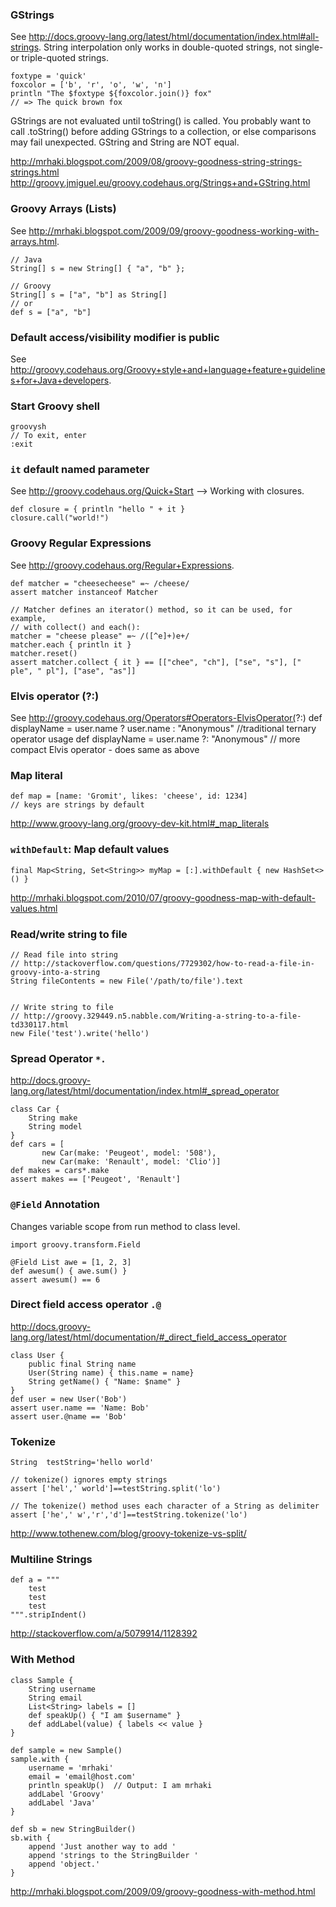 ### GStrings
See http://docs.groovy-lang.org/latest/html/documentation/index.html#all-strings. String interpolation only works in double-quoted strings, not single- or triple-quoted strings.
```
foxtype = 'quick'
foxcolor = ['b', 'r', 'o', 'w', 'n']
println "The $foxtype ${foxcolor.join()} fox"
// => The quick brown fox
```

GStrings are not evaluated until toString() is called. You probably want to call .toString() before adding GStrings to a collection, or else comparisons may fail unexpected. GString and String are NOT equal.

http://mrhaki.blogspot.com/2009/08/groovy-goodness-string-strings-strings.html
http://groovy.jmiguel.eu/groovy.codehaus.org/Strings+and+GString.html


### Groovy Arrays (Lists)
See http://mrhaki.blogspot.com/2009/09/groovy-goodness-working-with-arrays.html.
```
// Java
String[] s = new String[] { "a", "b" };

// Groovy
String[] s = ["a", "b"] as String[]
// or
def s = ["a", "b"]
```

### Default access/visibility modifier is public
See http://groovy.codehaus.org/Groovy+style+and+language+feature+guidelines+for+Java+developers.

### Start Groovy shell
```
groovysh
// To exit, enter
:exit
```

### `it` default named parameter
See http://groovy.codehaus.org/Quick+Start --> Working with closures.
```
def closure = { println "hello " + it }
closure.call("world!")
```

### Groovy Regular Expressions
See http://groovy.codehaus.org/Regular+Expressions.
```
def matcher = "cheesecheese" =~ /cheese/
assert matcher instanceof Matcher

// Matcher defines an iterator() method, so it can be used, for example,
// with collect() and each():
matcher = "cheese please" =~ /([^e]+)e+/
matcher.each { println it }
matcher.reset()
assert matcher.collect { it } == [["chee", "ch"], ["se", "s"], [" ple", " pl"], ["ase", "as"]]
```

### Elvis operator (?:)
See http://groovy.codehaus.org/Operators#Operators-ElvisOperator(?:)
def displayName = user.name ? user.name : "Anonymous" //traditional ternary operator usage
def displayName = user.name ?: "Anonymous"  // more compact Elvis operator - does same as above

### Map literal
```
def map = [name: 'Gromit', likes: 'cheese', id: 1234]
// keys are strings by default
```
http://www.groovy-lang.org/groovy-dev-kit.html#_map_literals

### `withDefault`: Map default values
```
final Map<String, Set<String>> myMap = [:].withDefault { new HashSet<>() }
```
http://mrhaki.blogspot.com/2010/07/groovy-goodness-map-with-default-values.html

### Read/write string to file
```
// Read file into string
// http://stackoverflow.com/questions/7729302/how-to-read-a-file-in-groovy-into-a-string
String fileContents = new File('/path/to/file').text


// Write string to file
// http://groovy.329449.n5.nabble.com/Writing-a-string-to-a-file-td330117.html
new File('test').write('hello')
```

### Spread Operator `*.`
http://docs.groovy-lang.org/latest/html/documentation/index.html#_spread_operator
```
class Car {
    String make
    String model
}
def cars = [
       new Car(make: 'Peugeot', model: '508'),
       new Car(make: 'Renault', model: 'Clio')]
def makes = cars*.make
assert makes == ['Peugeot', 'Renault']
```

### `@Field` Annotation
Changes variable scope from run method to class level.
```
import groovy.transform.Field

@Field List awe = [1, 2, 3]
def awesum() { awe.sum() }
assert awesum() == 6
```

### Direct field access operator `.@`
http://docs.groovy-lang.org/latest/html/documentation/#_direct_field_access_operator
```
class User {
    public final String name
    User(String name) { this.name = name}
    String getName() { "Name: $name" }
}
def user = new User('Bob')
assert user.name == 'Name: Bob'
assert user.@name == 'Bob'
```

### Tokenize
```
String  testString='hello world'

// tokenize() ignores empty strings
assert ['hel',' world']==testString.split('lo')

// The tokenize() method uses each character of a String as delimiter
assert ['he',' w','r','d']==testString.tokenize('lo')
```
http://www.tothenew.com/blog/groovy-tokenize-vs-split/


### Multiline Strings
```
def a = """
    test
    test
    test
""".stripIndent()
```
http://stackoverflow.com/a/5079914/1128392


### With Method
```
class Sample {
    String username
    String email
    List<String> labels = []
    def speakUp() { "I am $username" }
    def addLabel(value) { labels << value }
}

def sample = new Sample()
sample.with {
    username = 'mrhaki'
    email = 'email@host.com'
    println speakUp()  // Output: I am mrhaki
    addLabel 'Groovy'
    addLabel 'Java'
}

def sb = new StringBuilder()
sb.with {
    append 'Just another way to add '
    append 'strings to the StringBuilder '
    append 'object.'
}
```
http://mrhaki.blogspot.com/2009/09/groovy-goodness-with-method.html